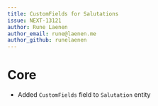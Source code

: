 ```yaml
---
title: CustomFields for Salutations
issue: NEXT-13121
author: Rune Laenen
author_email: rune@laenen.me 
author_github: runelaenen
---
```

# Core
*  Added `CustomFields` field to `Salutation` entity
